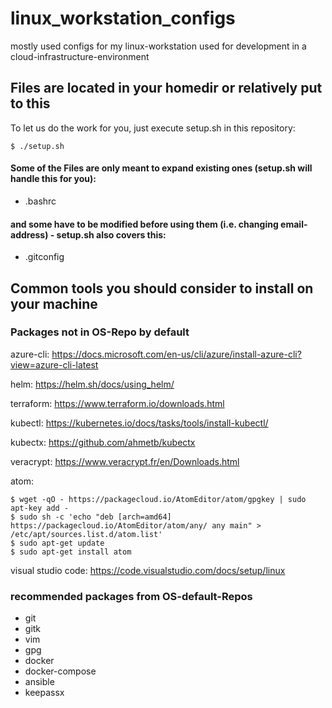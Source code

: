 # linux_workstation_configs
mostly used configs for my linux-workstation used for development in a cloud-infrastructure-environment

## Files are located in your homedir or relatively put to this

To let us do the work for you, just execute setup.sh in this repository:
```console
$ ./setup.sh
```

#### Some of the Files are only meant to expand existing ones (setup.sh will handle this for you):
  - .bashrc

#### and some have to be modified before using them (i.e. changing email-address) - setup.sh also covers this:
  - .gitconfig

## Common tools you should consider to install on your machine

### Packages not in OS-Repo by default

azure-cli:
https://docs.microsoft.com/en-us/cli/azure/install-azure-cli?view=azure-cli-latest

helm:
https://helm.sh/docs/using_helm/

terraform:
https://www.terraform.io/downloads.html

kubectl:
https://kubernetes.io/docs/tasks/tools/install-kubectl/

kubectx:
https://github.com/ahmetb/kubectx

veracrypt:
https://www.veracrypt.fr/en/Downloads.html

atom:
```console
$ wget -qO - https://packagecloud.io/AtomEditor/atom/gpgkey | sudo apt-key add -
$ sudo sh -c 'echo "deb [arch=amd64] https://packagecloud.io/AtomEditor/atom/any/ any main" > /etc/apt/sources.list.d/atom.list'
$ sudo apt-get update
$ sudo apt-get install atom
```

visual studio code:
https://code.visualstudio.com/docs/setup/linux


### recommended packages from OS-default-Repos
  - git
  - gitk
  - vim
  - gpg
  - docker
  - docker-compose
  - ansible
  - keepassx
